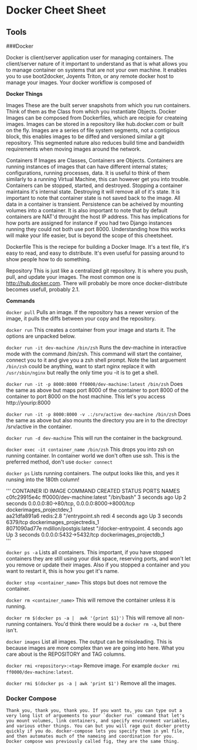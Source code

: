 # Docker Cheet Sheet

## Tools

###Docker 

Docker is client/server application user for managing containers. The client/server nature of it important to understand as that is what allows you to manage container on systems that are not your own machine. It enables you to use boot2docker, Joyents Triton, or any  remote docker host to manage your images. Your docker workflow is composed of 

**Docker Things**

Images
    These are the built server snapshots from which you run containers. Think of them as the Class from which you instantiate Objects. Docker Images can be composed from Dockerfiles, which are recipie for createing images. Images can be stored in a repository like hub.docker.com or built on the fly. Images are a series of file system segments, not a contigious block, this enables images to be diffed and versioned similar a git repository. This segmented nature also reduces build time and bandwidth requirements when moving images around the network.

Containers
    If Images are Classes, Containers are Objects. Containers are running instances of images that can have different internal states; configurations, running processes, data. It is useful to think of them similarly to a running Virtual Machine, this can however get you into trouble. Containers can be stopped, started, and destroyed. Stopping a container maintains it's internal state. Destroying it will remove all of it's state. It is important to note that container state is not saved back to the image. All data in a container is transient. Persistence can be acheived by mounting volumes into a container. It is also important to note that by default containers are NAT'd throught the host IP address. This has implications for how ports are assigned for instance if you had two Django instances running they could not both use port 8000. Understanding how this works will make your life easier, but is beyond the scope of this cheetsheet. 

Dockerfile
    This is the reciepe for building a Docker Image. It's a text file, it's easy to read, and easy to distribute. It's even useful for passing around to show people how to do something.

Repository
    This is just like a centralized git repository. It is where you push, pull, and update your images. The most common one is http://hub.docker.com.  There will probably be more once docker-distribute becomes usefull, probably 2.1.



**Commands**

`docker pull` 
    Pulls an image. If the repository has a newer version of the image, it pulls the diffs between your copy and the repository.

`docker run`
    This creates a container from your image and starts it. The options are unpacked below.

`docker run -it dev-machine /bin/zsh` 
    Runs the dev-machine in interactive mode with the command /bin/zsh. This command will start the container, connect you to it and give you a zsh shell prompt. Note the last arguement `/bin/zsh` could be anything, want to start nginx replace it with `/usr/sbin/nginx` but really the only time you -it is to get a shell.

`docker run -it -p 8000:8000 ff0000/dev-machine:latest /bin/zsh`
    Does the same as above but maps port 8000 of the container to port 8000 of the container to port 8000 on the host machine. This let's you access http://yourip:8000

`docker run -it -p 8000:8000 -v .:/srv/active dev-machine /bin/zsh`
    Does the same as above but also mounts the directory you are in to the directoyr /srv/active in the container. 

`docker run -d dev-machine` 
    This will run the container in the background.

`docker exec -it container_name /bin/zsh`
    This drops you into zsh on running container. In container world we don't often use ssh. This is the preferred method, don't use `docker connect`

`docker ps`
    Lists running containers. The output looks like this, and yes it runsing into the 180th column!

'''
CONTAINER ID        IMAGE                       COMMAND                CREATED             STATUS              PORTS                                        NAMES
c0fc29915e4c        ff0000/dev-machine:latest   "/bin/bash"            3 seconds ago       Up 2 seconds        0.0.0.0:80->80/tcp, 0.0.0.0:8000->8000/tcp   dockerimages_projectdev_1     
aa21dfa891a6        redis:2.8                   "/entrypoint.sh redi   4 seconds ago       Up 3 seconds        6379/tcp                                     dockerimages_projectredis_1   
8071090ad77e        mdillon/postgis:latest      "/docker-entrypoint.   4 seconds ago       Up 3 seconds        0.0.0.0:5432->5432/tcp                       dockerimages_projectdb_1  
'''

`docker ps -a`
    Lists all containers. This important, if you have stopped containers they are still using your disk space, reserving ports, and won't let you remove or update their images. Also if you stopped a container and you want to restart it, this is how you get it's name.

`docker stop <container_name>`
    This stops but does not remove the container.

`docker rm <container_name>`
    This will remove the container unless it is running.

`docker rm $(docker ps -a |  awk '{print $1}')`
    This will remove all non-running containers. You'd think there would be a `docker rm -a`, but there isn't.

`docker images`
    List all images.  The output can be missleading. This is because images are more complex than we are going into here. What you care about is the REPOSITORY and TAG columns.

`docker rmi <repository>:<tag>`
    Remove image. For example `docker rmi ff0000/dev-machine:latest`.  

`docker rmi $(docker ps -a | awk 'print $1')`
    Remove all the images. 



### Docker Compose

    Thank you, thank you, thank you. If you want to, you can type out a very long list of arguements to your `docker run` command that let's you mount volumes, link containers, and specify environment variables, and various other things. You can but you will rage quit docker pretty quickly if you do. docker-compose lets you specify them in yml file, and then automates much of the nameing and coordination for you.  Docker compose was previously called fig, they are the same thing.
